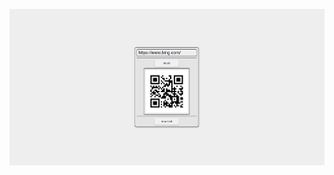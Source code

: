 ![](https://github.com/pixelsnail7/100-project-in-Javascript-/blob/main/qr%20code%20gen/qr%20code%20gen.png?raw=true)
